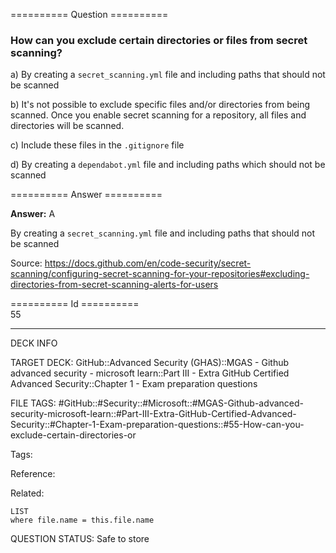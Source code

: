 ========== Question ==========  

### How can you exclude certain directories or files from secret scanning?

a) By creating a `secret_scanning.yml` file and including paths that should not be scanned

b) It's not possible to exclude specific files and/or directories from being scanned. Once you enable secret scanning for a repository, all files and directories will be scanned.

c) Include these files in the `.gitignore` file

d) By creating a `dependabot.yml` file and including paths which should not be scanned  

========== Answer ==========  

**Answer:** A

By creating a `secret_scanning.yml` file and including paths that should not be scanned

Source: https://docs.github.com/en/code-security/secret-scanning/configuring-secret-scanning-for-your-repositories#excluding-directories-from-secret-scanning-alerts-for-users

========== Id ==========  
55

---

DECK INFO

TARGET DECK: GitHub::Advanced Security (GHAS)::MGAS - Github advanced security - microsoft learn::Part III - Extra GitHub Certified Advanced Security::Chapter 1 - Exam preparation questions

FILE TAGS: #GitHub::#Security::#Microsoft::#MGAS-Github-advanced-security-microsoft-learn::#Part-III-Extra-GitHub-Certified-Advanced-Security::#Chapter-1-Exam-preparation-questions::#55-How-can-you-exclude-certain-directories-or

Tags:

Reference:

Related:

```dataview
LIST
where file.name = this.file.name
```

QUESTION STATUS: Safe to store
